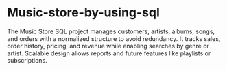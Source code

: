# Music-store-by-using-sql
The Music Store SQL project manages customers, artists, albums, songs, and orders with a normalized structure to avoid redundancy. It tracks sales, order history, pricing, and revenue while enabling searches by genre or artist. Scalable design allows reports and future features like playlists or subscriptions.
